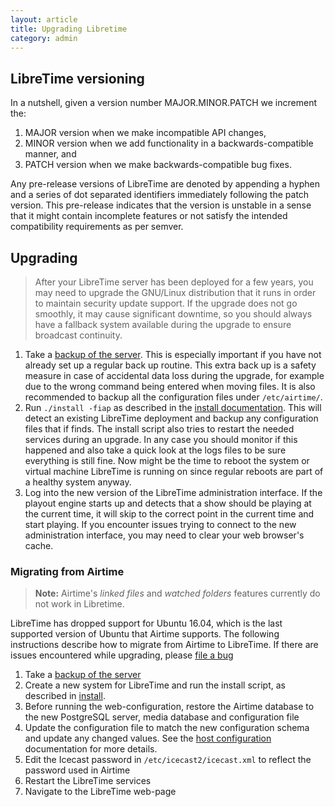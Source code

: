 ```yaml
---
layout: article
title: Upgrading Libretime
category: admin
---
```


## LibreTime versioning

In a nutshell, given a version number MAJOR.MINOR.PATCH we increment the:

1. MAJOR version when we make incompatible API changes,
2. MINOR version when we add functionality in a backwards-compatible manner, and
3. PATCH version when we make backwards-compatible bug fixes.

Any pre-release versions of LibreTime are denoted by appending a hyphen and a
series of dot separated identifiers immediately following the patch version.
This pre-release indicates that the version is unstable in a sense that it might
contain incomplete features or not satisfy the intended compatibility
requirements as per semver.

## Upgrading

> After your LibreTime server has been deployed for a few years, you may need to
> upgrade the GNU/Linux distribution that it runs in order to maintain security
> update support. If the upgrade does not go smoothly, it may cause significant
> downtime, so you should always have a fallback system available during the
> upgrade to ensure broadcast continuity.

1. Take a [backup of the server](/docs/backing-up-the-server). This is
   especially important if you have not already set up a regular back up routine.
   This extra back up is a safety measure in case of accidental data loss during
   the upgrade, for example due to the wrong command being entered when moving
   files. It is also recommended to backup all the configuration files under
   `/etc/airtime/`.
2. Run `./install -fiap` as described in the [install documentation](/install).
   This will detect an existing LibreTime deployment and backup any
   configuration files that if finds. The install script also tries to restart
   the needed services during an upgrade. In any case you should monitor if this
   happened and also take a quick look at the logs files to be sure everything
   is still fine. Now might be the time to reboot the system or virtual machine
   LibreTime is running on since regular reboots are part of a healthy system
   anyway.
3. Log into the new version of the LibreTime administration interface. If the
   playout engine starts up and detects that a show should be playing at the
   current time, it will skip to the correct point in the current time and start
   playing. If you encounter issues trying to connect to the new administration
   interface, you may need to clear your web browser's cache.

### Migrating from Airtime

> **Note:** Airtime's _linked files_ and _watched folders_ features currently do
> not work in Libretime.

LibreTime has dropped support for Ubuntu 16.04, which is the last supported
version of Ubuntu that Airtime supports. The following instructions describe how
to migrate from Airtime to LibreTime. If there are issues encountered while
upgrading, please [file a bug](https://github.com/libretime/libretime/issues/new?labels=bug&template=bug_report.md)

1. Take a [backup of the server](/docs/backing-up-the-server)
2. Create a new system for LibreTime and run the install script, as described in
   [install](/install).
3. Before running the web-configuration, restore the Airtime database to the new
   PostgreSQL server, media database and configuration file
4. Update the configuration file to match the new configuration schema and update any
   changed values. See the [host configuration](/docs/host-configuration) documentation
   for more details.
5. Edit the Icecast password in `/etc/icecast2/icecast.xml` to reflect the
   password used in Airtime
6. Restart the LibreTime services
7. Navigate to the LibreTime web-page
